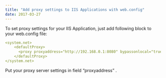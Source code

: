 ```yaml
---
title: "Add proxy settings to IIS Applications with web.config"
date: 2017-03-27
---
```


To set proxy settings for your IIS Application, just add following block to your web.config file:

```yaml
<system.net>
    <defaultProxy>
      <proxy proxyaddress="http://192.168.0.1:8080" bypassonlocal="true" />
    </defaultProxy>
</system.net>
```

Put your proxy server settings in field “proxyaddress” .
